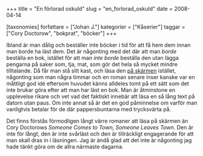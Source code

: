 +++
title = "En förlorad oskuld"
slug = "en_forlorad_oskuld"
date = 2008-04-14

[taxonomies]
forfattare = ["Johan J."]
kategorier = ["Kåserier"]
taggar = ["Cory Doctorow", "bokprat", "böcker"]
+++

Ibland är man dålig och beställer inte böcker i tid för att få hem dem innan
man borde ha läst dem. Det är någonting med det där att man _borde_
beställa en bok, istället för att man _inte borde_ beställa den utan
lägga pengarna på saker som, tja, mat, som gör det hela så mycket mindre
tilltalande. Då får man stå sitt kast, och läsa den [på
skärmen](http://craphound.com/someone/Cory_Doctorow_-_Someone_Comes_to_Town_Someone_Leaves_Town.htm)
istället, någonting som man några timmar och en roman senare inser kanske var
en måttligt god idé eftersom huvudet känns alldeles tomt på ett sätt som det
inte brukar göra efter att man har läst en bok. Man är åtminstone en
upplevelse rikare och vet vad det faktiskt innebär att läsa en så lång text
på datorn utan paus. Om inte annat så är det en god påminnelse om varför man
vanligtvis betalar för de där pappersbuntarna med trycksvärta på.

Det finns förstås förmodligen långt värre romaner att läsa på skärmen än Cory Doctorows _Someone Comes to Town, Someone Leaves Town_. Den är inte för långt, den är inte svårläst och den är tillräckligt engagerande för att man skall dras in i läsningen. Jag är ändå glad att det inte är någonting jag hade tänkt göra om de allra närmaste dagarna.
